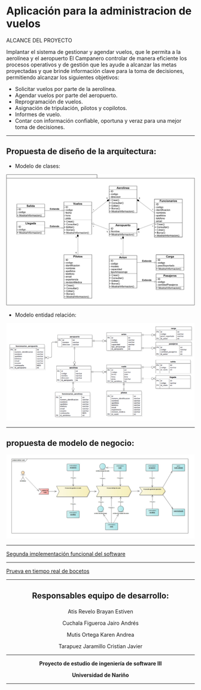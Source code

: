# Aplicación para la administracion de vuelos

ALCANCE DEL PROYECTO

Implantar el sistema de gestionar y agendar vuelos, que le permita a la aerolínea y el aeropuerto El Campanero controlar de manera eficiente los procesos operativos y de gestión que les ayude a alcanzar las metas proyectadas y que brinde información clave para la toma de decisiones, permitiendo alcanzar los siguientes objetivos:
- Solicitar vuelos por parte de la aerolínea.
- Agendar vuelos por parte del aeropuerto.
- Reprogramación de vuelos.
- Asignación de tripulación, pilotos y copilotos.
- Informes de vuelo.
- Contar con información confiable, oportuna y veraz para una mejor toma de decisiones.

---

## Propuesta de diseño de la arquitectura:

- Modelo de clases:

<p align="center">
  <img src="https://github.com/StivenAtis/Aplicativo-Aeropuerto-El-Campanero/blob/main/media/Dise%C3%B1oUML.png" />
</p>

- Modelo entidad relación:

<p align="center">
  <img src="https://github.com/StivenAtis/Aplicativo-Aeropuerto-El-Campanero/blob/main/media/ER-Diagram.png" />
</p>

---

## propuesta de modelo de negocio:

<p align="center">
  <img src="https://github.com/StivenAtis/Aplicativo-Aeropuerto-El-Campanero/blob/main/media/Modelo%20de%20proceso%20de%20negocio.png" />
</p>

---

[Segunda implementación funcional del software ](https://github.com/StivenAtis/Aplicativo-Aeropuerto-El-Campanero/releases/tag/Sprint)

---

[Prueva en tiempo real de bocetos ](https://n9.cl/appcampanero)

---


## <p align=center>Responsables equipo de desarrollo:

<p align=center> Atis Revelo Brayan Estiven </p>
<p align=center> Cuchala Figueroa Jairo Andrés </p>
<p align=center> Mutis Ortega Karen Andrea </p>
<p align=center> Tarapuez Jaramillo Cristian Javier </p>

</p>

---

**<p align=center>
  Proyecto de estudio de ingeniería de software III**
</p>

**<p align=center>
Universidad de Nariño**
</p>

---
